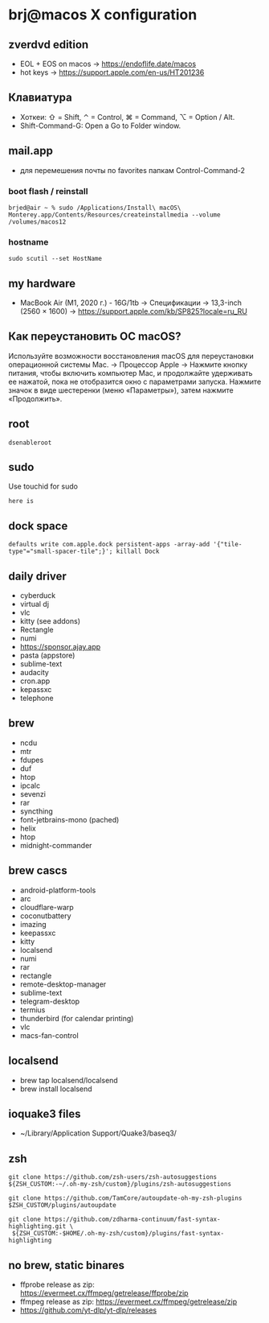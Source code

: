 # brj@macos X configuration

## zverdvd edition

- EOL + EOS on macos -> https://endoflife.date/macos
- hot keys -> https://support.apple.com/en-us/HT201236

## Клавиатура

 - Хоткеи: ⇧ = Shift, ⌃ = Control, ⌘ = Command, ⌥ = Option / Alt.
 - Shift-Command-G: Open a Go to Folder window.

##  mail.app

- для перемешения почты по favorites папкам Control-Command-2

### boot flash / reinstall

```
brjed@air ~ % sudo /Applications/Install\ macOS\ Monterey.app/Contents/Resources/createinstallmedia --volume /volumes/macos12
```

### hostname

```
sudo scutil --set HostName
```

## my hardware

 - MacBook Air (M1, 2020 г.) - 16G/1tb -> Спецификации -> 13,3-inch (2560 × 1600) -> https://support.apple.com/kb/SP825?locale=ru_RU

## Как переустановить ОС macOS? 

Используйте возможности восстановления macOS для переустановки операционной системы Mac. -> Процессор Apple -> Нажмите кнопку питания, чтобы включить компьютер Mac, и продолжайте удерживать ее нажатой, пока не отобразится окно с параметрами запуска. Нажмите значок в виде шестеренки (меню «Параметры»), затем нажмите «Продолжить».

## root

```
dsenableroot
```

## sudo

Use touchid for sudo

```
here is
```

## dock space

```
defaults write com.apple.dock persistent-apps -array-add '{"tile-type"="small-spacer-tile";}'; killall Dock
```

## daily driver

- cyberduck
- virtual dj
- vlc
- kitty (see addons)
- Rectangle
- numi
- https://sponsor.ajay.app
- pasta (appstore)
- sublime-text
- audacity
- cron.app
- kepassxc
- telephone 

## brew

- ncdu
- mtr
- fdupes
- duf
- htop
- ipcalc
- sevenzi
- rar
- syncthing
- font-jetbrains-mono (pached)
- helix
- htop
- midnight-commander

## brew cascs 

- android-platform-tools
- arc
- cloudflare-warp
- coconutbattery
- imazing
- keepassxc
- kitty
- localsend
- numi
- rar
- rectangle
- remote-desktop-manager
- sublime-text
- telegram-desktop
- termius
- thunderbird (for calendar printing)
- vlc
- macs-fan-control

## localsend

- brew tap localsend/localsend
- brew install localsend

## ioquake3 files

-  ~/Library/Application Support/Quake3/baseq3/

## zsh

```
git clone https://github.com/zsh-users/zsh-autosuggestions ${ZSH_CUSTOM:-~/.oh-my-zsh/custom}/plugins/zsh-autosuggestions
```

```
git clone https://github.com/TamCore/autoupdate-oh-my-zsh-plugins $ZSH_CUSTOM/plugins/autoupdate
```

```
git clone https://github.com/zdharma-continuum/fast-syntax-highlighting.git \
 ${ZSH_CUSTOM:-$HOME/.oh-my-zsh/custom}/plugins/fast-syntax-highlighting
```

## no brew, static binares
  - ffprobe release as zip: https://evermeet.cx/ffmpeg/getrelease/ffprobe/zip
  - ffmpeg release as zip: https://evermeet.cx/ffmpeg/getrelease/zip
  - https://github.com/yt-dlp/yt-dlp/releases
